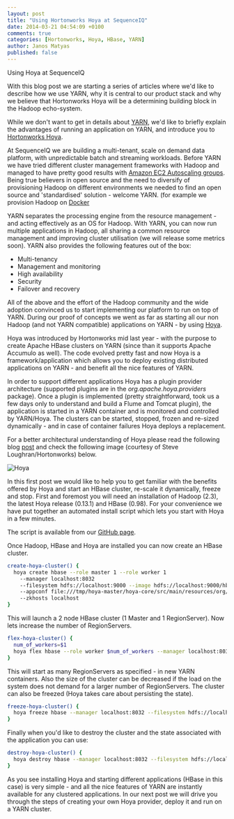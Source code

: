 ```yaml
---
layout: post
title: "Using Hortonworks Hoya at SequenceIQ"
date: 2014-03-21 04:54:09 +0100
comments: true
categories: [Hortonworks, Hoya, HBase, YARN]
author: Janos Matyas
published: false
---
```

Using Hoya at SequenceIQ

With this blog post we are starting a series of articles where we'd like to describe how we use YARN, why it is central to our product stack and why we believe that Hortonworks Hoya will be a determining building block in the Hadoop echo-system.

While we don't want to get in details about [YARN](http://hortonworks.com/hadoop/yarn/), we'd like to briefly explain the advantages of running an application on YARN, and introduce you to [Hortonworks Hoya](https://github.com/hortonworks/hoya).

At SequenceIQ we are building a multi-tenant, scale on demand data platform, with unpredictable batch and streaming workloads.
Before YARN we have tried different cluster management frameworks with Hadoop and managed to have pretty good results with [Amazon EC2 Autoscaling groups](http://aws.amazon.com/autoscaling/). Being true believers in open source and the need to diversify of provisioning Hadoop on different environments we needed to find an open source and 'standardised' solution - welcome YARN.
(for example we provision Hadoop on [Docker](http://blog.sequenceiq.com/blog/2014/03/19/hadoop-2-dot-3-with-docker/)

YARN separates the processing engine from the resource management - and acting effectively as an OS for Hadoop.
With YARN, you can now run multiple applications in Hadoop, all sharing a common resource management and improving cluster utilisation (we will release some metrics soon).
YARN also provides the following features out of the box:

  * Multi-tenancy
  * Management and monitoring
  * High availability
  * Security
  * Failover and recovery

All of the above and the effort of the Hadoop community and the wide adoption convinced us to start implementing our platform to run on top of YARN.
During our proof of concepts we went as far as starting all our non Hadoop (and not YARN compatible) applications on YARN - by using [Hoya](https://github.com/hortonworks/hoya).

Hoya was introduced by Hortonworks mid last year - with the purpose to create Apache HBase clusters on YARN (since than it supports Apache Accumulo as well).
The code evolved pretty fast and now Hoya is a framework/application which allows you to deploy existing distributed applications on YARN - and benefit all the nice features of YARN.

In order to support different applications Hoya has a plugin provider architecture (supported plugins are in the *org.apache.hoya.providers* package).
Once a plugin is implemented (pretty straightforward, took us a few days only to understand and build a Flume and Tomcat plugin), the application is started in a YARN container and is monitored and controlled by YARN/Hoya.
The clusters can be started, stopped, frozen and re-sized dynamically - and in case of container failures Hoya deploys a replacement.

For a better architectural understanding of Hoya please read the following blog [post](http://hortonworks.com/blog/hoya-hbase-on-yarn-application-architecture/) and check the following image (courtesy of Steve Loughran/Hortonworks) below.

![Hoya](http://hortonworks.com/wp-content/uploads/2013/08/Hoya-Application-Architecture.png)

In this first post we would like to help you to get familiar with the benefits offered by Hoya and start an HBase cluster, re-scale it dynamically, freeze and stop.
First and foremost you will need an installation of Hadoop (2.3), the latest Hoya release (0.13.1) and HBase (0.98).
For your convenience we have put together an automated install script which lets you start with Hoya in a few minutes.

The script is available from our [GitHub page](https://github.com/sequenceiq/hoya-docker/blob/master/hoya-centos-install.sh).

Once Hadoop, HBase and Hoya are installed you can now create an HBase cluster.
``` bash
create-hoya-cluster() {
  hoya create hbase --role master 1 --role worker 1
    --manager localhost:8032
    --filesystem hdfs://localhost:9000 --image hdfs://localhost:9000/hbase.tar.gz
    --appconf file:///tmp/hoya-master/hoya-core/src/main/resources/org/apache/hoya/providers/hbase/conf
    --zkhosts localhost
}
```
This will launch a 2 node HBase cluster (1 Master and 1 RegionServer). Now lets increase the number of RegionServers.

``` bash
flex-hoya-cluster() {
  num_of_workers=$1
  hoya flex hbase --role worker $num_of_workers --manager localhost:8032 --filesystem hdfs://localhost:9000
}
```

This will start as many RegionServers as specified - in new YARN containers. Also the size of the cluster can be decreased if the load on the system does not demand for a larger number of RegionServers. The cluster can also be freezed (Hoya takes care about persisting the state).

``` bash
freeze-hoya-cluster() {
  hoya freeze hbase --manager localhost:8032 --filesystem hdfs://localhost:9000
}
```

Finally when you'd like to destroy the cluster and the state associated with the application you can use:

``` bash
destroy-hoya-cluster() {
  hoya destroy hbase --manager localhost:8032 --filesystem hdfs://localhost:9000
}
```
As you see installing Hoya and starting different applications (HBase in this case) is very simple - and all the nice features of YARN are instantly available for any clustered applications.
In our next post we will drive you through the steps of creating your own Hoya provider, deploy it and run on a YARN cluster.
